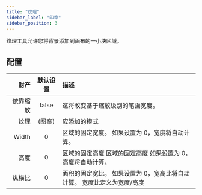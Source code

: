 ```yaml
---
title: "纹理"
sidebar_label: "印章"
sidebar_position: 3
---
```


纹理工具允许您将背景添加到画布的一小块区域。

## 配置

|    财产 | 默认设置  | 描述                                     |
| -----:|:-----:|:-------------------------------------- |
|  依靠缩放 | false | 这将改变基于缩放级别的笔画宽度。                       |
|    纹理 | (图案)  | 应添加的模式                                 |
| Width |   0   | 区域的固定宽度。 如果设置为 0，宽度将自动计算。              |
|    高度 |   0   | 区域的固定高度 区域的固定高度 如果设置为 0，高度将自动计算。       |
|   纵横比 |   0   | 面积的固定宽比。 如果设置为 0，宽高比将自动计算。 宽度比定义为宽度/高度 |
